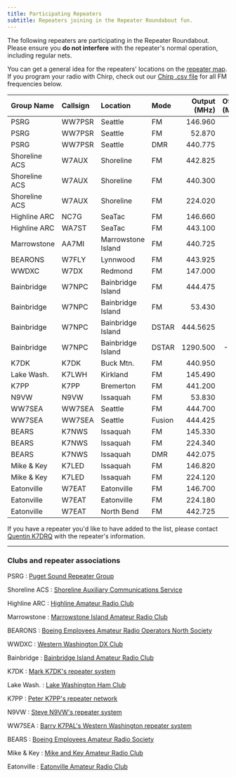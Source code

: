 ```yaml
---
title: Participating Repeaters
subtitle: Repeaters joining in the Repeater Roundabout fun.
---
```


The following repeaters are participating in the Repeater Roundabout. Please ensure you **do not interfere** with the repeater's normal operation, including regular nets.

You can get a general idea for the repeaters' locations on the [repeater map](/map). If you program your radio with Chirp, check out our [Chirp .csv file](https://raw.githubusercontent.com/QCaudron/repeater_roundabout/main/assets/rr_frequencies.csv) for all FM frequencies below.

| Group Name    | Callsign | Location           | Mode   | Output (MHz) | Offset (MHz) | Tone (Hz) |
|:--------------|:---------|:-------------------|:-------|-------------:|-------------:|----------:|
| PSRG          | WW7PSR   | Seattle            | FM     | 146.960      | -0.6         | 103.5     |
| PSRG          | WW7PSR   | Seattle            | FM     | 52.870       | -1.7         | 103.5     |
| PSRG          | WW7PSR   | Seattle            | DMR    | 440.775      | +5.0         | CC 2      |
| Shoreline ACS | W7AUX    | Shoreline          | FM     | 442.825      | +5.0         | 103.5     |
| Shoreline ACS | W7AUX    | Shoreline          | FM     | 440.300      | +5.0         | 103.5     |
| Shoreline ACS | W7AUX    | Shoreline          | FM     | 224.020      | -1.6         | 103.5     |
| Highline ARC  | NC7G     | SeaTac             | FM     | 146.660      | -0.6         | 103.5     |
| Highline ARC  | WA7ST    | SeaTac             | FM     | 443.100      | +5.0         | 103.5     |
| Marrowstone   | AA7MI    | Marrowstone Island | FM     | 440.725      | +5.0         | 114.8     |
| BEARONS       | W7FLY    | Lynnwood           | FM     | 443.925      | +5.0         | 100.0     |
| WWDXC         | W7DX     | Redmond            | FM     | 147.000      | -0.6         | 103.5     |
| Bainbridge    | W7NPC    | Bainbridge Island  | FM     | 444.475      | +5.0         | 103.5     |
| Bainbridge    | W7NPC    | Bainbridge Island  | FM     | 53.430       | -1.7         | 100.0     |
| Bainbridge    | W7NPC    | Bainbridge Island  | DSTAR  | 444.5625     | +5.0         |           |
| Bainbridge    | W7NPC    | Bainbridge Island  | DSTAR  | 1290.500     | -20.0        |           |
| K7DK          | K7DK     | Buck Mtn.          | FM     | 440.950      | +5.0         | 110.9     |
| Lake Wash.    | K7LWH    | Kirkland           | FM     | 145.490      | -0.6         | 103.5     |
| K7PP          | K7PP     | Bremerton          | FM     | 441.200      | +5.0         | 123.0     |
| N9VW          | N9VW     | Issaquah           | FM     | 53.830       | -1.7         | 123.0     |
| WW7SEA        | WW7SEA   | Seattle            | FM     | 444.700      | +5.0         | 103.5     |
| WW7SEA        | WW7SEA   | Seattle            | Fusion | 444.425      | +5.0         | 141.3     |
| BEARS         | K7NWS    | Issaquah           | FM     | 145.330      | -0.6         | 179.9     |
| BEARS         | K7NWS    | Issaquah           | FM     | 224.340      | -1.6         | 110.9     |
| BEARS         | K7NWS    | Issaquah           | DMR    | 442.075      | +5.0         | CC 2      |
| Mike & Key    | K7LED    | Issaquah           | FM     | 146.820      | -0.6         | 103.5     |
| Mike & Key    | K7LED    | Issaquah           | FM     | 224.120      | -1.6         | 103.5     |
| Eatonville    | W7EAT    | Eatonville         | FM     | 146.700      | -0.6         | 103.5     |
| Eatonville    | W7EAT    | Eatonville         | FM     | 224.180      | -1.6         | 103.5     |
| Eatonville    | W7EAT    | North Bend         | FM     | 442.725      | +5.0         | 103.5     |

If you have a repeater you'd like to have added to the list, please contact [Quentin K7DRQ](mailto:k7drq@psrg.org) with the repeater's information.

---

### Clubs and repeater associations

PSRG
: [Puget Sound Repeater Group](https://psrg.org)

Shoreline ACS
: [Shoreline Auxiliary Communications Service](https://sites.google.com/a/w7aux.org/shoreline-acs/)

Highline ARC
: [Highline Amateur Radio Club](https://highlinearc.org)

Marrowstone
: [Marrowstone Island Amateur Radio Club](https://www.qrz.com/db/AA7MI)

BEARONS
: [Boeing Employees Amateur Radio Operators North Society](https://w7flybearons.org/)

WWDXC
: [Western Washington DX Club](https://www.wwdxc.org)

Bainbridge
: [Bainbridge Island Amateur Radio Club](https://www.w7npc.org/)

K7DK
: [Mark K7DK's repeater system](https://www.qrz.com/db/K7DK)

Lake Wash.
: [Lake Washington Ham Club](http://www.lakewashingtonhamclub.org/)

K7PP
: [Peter K7PP's repeater network](http://www.k7pp.itgo.com/)

N9VW
: [Steve N9VW's repeater system](https://www.qrz.com/db/N9VW)

WW7SEA
: [Barry K7PAL's Western Washington repeater system](https://www.qrz.com/db/WW7SEA)

BEARS
: [Boeing Employees Amateur Radio Society](https://sites.google.com/site/k7nwsbears/)

Mike & Key
: [Mike and Key Amateur Radio Club](https://mikeandkey.org/)

Eatonville
: [Eatonville Amateur Radio Club](https://www.qrz.com/db/W7EAT)
